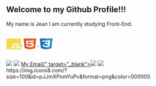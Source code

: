 ## Welcome to my Github Profile!!!
My name is Jean I am currently studying Front-End.

<div align="center">
  <a href="https://github.com/jeanmoreiraa">
</div>
  <div style="display: inline_block"><br>
  <img align="center" alt="Jean-JavaScript" height="30" width="40" src="https://raw.githubusercontent.com/devicons/devicon/master/icons/javascript/javascript-plain.svg">
  <img align="center" alt="Jean-HTML" height="30" width="40" src="https://raw.githubusercontent.com/devicons/devicon/master/icons/html5/html5-original.svg">
  <img align="center" alt="Jean-CSS" height="30" width="40" src="https://raw.githubusercontent.com/devicons/devicon/master/icons/css3/css3-original.svg">

</div>
  
   ##
  
  <div>
  <a href="https://www.instagram.com/jeanmoreiraa/" target="_blank"><img src="https://img.shields.io/badge/-Instagram-%23E4405F?style=for-the-badge&logo=instagram&logoColor=white" target="_blank"></a>
  <a href="https://www.linkedin.com/in/jeanmoreiraa/" target="_blank"><img src="https://img.shields.io/badge/-LinkedIn-%230077B5?style=for-the-badge&logo=linkedin&logoColor=white" target="_blank"></a>
  <a href="mailto:jeancm110@gmail.com">My Email/" target="_blank"><img src="https://[img.shields.io/badge/-LinkedIn-%230077B5?style=for-the-badge&logo=linkedin&logoColor=white](https://icons8.com.br/icon/pJJmXPomYuPv/email)" target="_blank"></a>
  <a href="mailto:jeancm110@gmail.com/" target="_blank"><img src="[https://img.shields.io/badge/-LinkedIn-%230077B5?style=for-the-badge&logo=linkedin&logoColor=white](https://img.icons8.com/?size=100&id=pJJmXPomYuPv&format=png&color=000000)" target="_blank"></a>
  </div>
https://img.icons8.com/?size=100&id=pJJmXPomYuPv&format=png&color=000000
